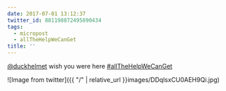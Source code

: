 ```yaml
---
date: 2017-07-01 13:12:37
twitter_id: 881198872495890434
tags:
  - micropost
  - allTheHelpWeCanGet
title: ''
---
```


[@duckhelmet](https://twitter.com/duckhelmet) wish you were here [#allTheHelpWeCanGet](https://twitter.com/hashtag/allTheHelpWeCanGet)

![Image from twitter]({{ "/" | relative_url  }}images/DDqlsxCU0AEH9Qi.jpg)
